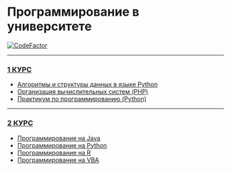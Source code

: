 # Программирование в университете
[![CodeFactor](https://www.codefactor.io/repository/github/belo4ya/my-university/badge)](https://www.codefactor.io/repository/github/belo4ya/my-university)
____
### [1 КУРС](https://github.com/belo4ya/Financial_University_ACS/tree/master/course%20I)
- [Алгоритмы и структуры данных в языке Python](https://github.com/belo4ya/Financial_University_ACS/tree/master/course%20I/algorithms%20and%20data%20structures%20in%20Python)
- [Организация вычислительных систем (PHP)](https://github.com/belo4ya/Financial_University_ACS/tree/master/course%20I/fundamentals%20of%20computing%20systems)
- [Практикум по программированию (Python)](https://github.com/belo4ya/Financial_University_ACS/tree/master/course%20I/practice%20on%20programming)
____
### [2 КУРС](https://github.com/belo4ya/Financial_University_ACS/tree/master/course%20II)
- [Программирование на Java](https://github.com/belo4ya/Financial_University_ACS/tree/master/course%20II/JAVA%20programming)
- [Программирование на Python](https://github.com/belo4ya/Financial_University_ACS/tree/master/course%20II/PYTHON%20practice)
- [Программирование на R](https://github.com/belo4ya/Financial_University_ACS/tree/master/course%20II/R%20programming)
- [Программирование на VBA]()
